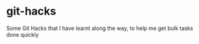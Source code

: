 # git-hacks
Some Git Hacks that I have learnt along the way, to help me get bulk tasks done quickly
